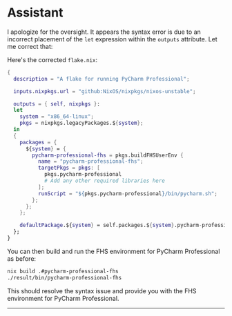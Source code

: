 # Assistant

I apologize for the oversight. It appears the syntax error is due to an incorrect placement of the `let` expression within the `outputs` attribute. Let me correct that:

Here's the corrected `flake.nix`:

```nix
{
  description = "A flake for running PyCharm Professional";

  inputs.nixpkgs.url = "github:NixOS/nixpkgs/nixos-unstable";

  outputs = { self, nixpkgs }: 
  let
    system = "x86_64-linux";
    pkgs = nixpkgs.legacyPackages.${system};
  in
  {
    packages = {
      ${system} = {
        pycharm-professional-fhs = pkgs.buildFHSUserEnv {
          name = "pycharm-professional-fhs";
          targetPkgs = pkgs: [
            pkgs.pycharm-professional
            # Add any other required libraries here
          ];
          runScript = "${pkgs.pycharm-professional}/bin/pycharm.sh";
        };
      };
    };

    defaultPackage.${system} = self.packages.${system}.pycharm-professional-fhs;
  };
}
```

You can then build and run the FHS environment for PyCharm Professional as before:

```sh
nix build .#pycharm-professional-fhs
./result/bin/pycharm-professional-fhs
```

This should resolve the syntax issue and provide you with the FHS environment for PyCharm Professional.

---
